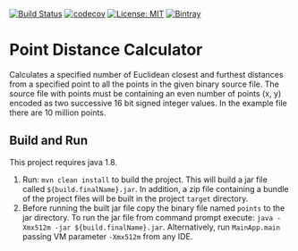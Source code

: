 [![Build Status](https://travis-ci.org/ajurge/point-distance-calculator.svg?branch=master)](https://travis-ci.org/ajurge/point-distance-calculator)
[![codecov](https://codecov.io/gh/ajurge/point-distance-calculator/branch/master/graph/badge.svg)](https://codecov.io/gh/ajurge/point-distance-calculator)
[![License: MIT](https://img.shields.io/badge/License-MIT-yellow.svg)](https://opensource.org/licenses/MIT)
[![Bintray](https://api.bintray.com/packages/ajurge/com.bipinet.pointsdistance/point-distance-calculator/images/download.svg)](https://bintray.com/ajurge/com.bipinet.pointsdistance/point-distance-calculator/_latestVersion)  

# Point Distance Calculator 
Calculates a specified number of Euclidean closest and furthest distances from a specified point to all the points in the given binary source file.
The source file with points must be containing an even number of points (x, y) encoded as two successive 16 bit signed integer values.
In the example file there are 10 million points.

## Build and Run
This project requires java 1.8.

1. Run: `mvn clean install` to build the project. This will build a jar file called `${build.finalName}.jar`. 
In addition, a zip file containing a bundle of the project files will be built in the project `target` directory.
2. Before running the built jar file copy the binary file named `points` to the jar directory. 
To run the jar file from command prompt execute: `java -Xmx512m -jar ${build.finalName}.jar`. 
Alternatively, run `MainApp.main` passing VM parameter `-Xmx512m` from any IDE.

